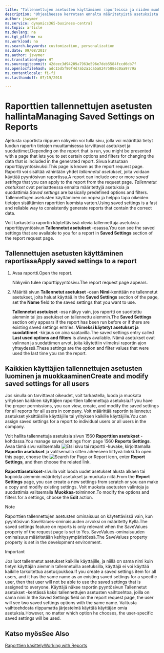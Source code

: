 ```yaml
---
title: "Tallennettujen asetusten käyttäminen raporteissa ja niiden muokkaaminen | Microsoft Docs"
description: "Ohjeaiheessa kerrotaan ennalta määritetyistä asetuksista ja suodattimista, joilla raportti mukautetaan ja luodaan oikeita tietoja."
author: jswymer
ms.service: dynamics365-business-central
ms.topic: article
ms.devlang: na
ms.tgt_pltfrm: na
ms.workload: na
ms.search.keywords: customization, personalization
ms.date: 09/08/2017
ms.author: jswymer
ms.translationtype: HT
ms.sourcegitcommit: 42deec3d94209a7963e596e7deb5584fccd6db7f
ms.openlocfilehash: adc15d5f80f4d7ab2a1ca5a8247588ec0aa9779a
ms.contentlocale: fi-fi
ms.lasthandoff: 07/19/2018

---
```

# <a name="managing-saved-settings-on-reports"></a><span data-ttu-id="263b5-103">Raporttien tallennettujen asetusten hallinta</span><span class="sxs-lookup"><span data-stu-id="263b5-103">Managing Saved Settings on Reports</span></span>
<span data-ttu-id="263b5-104">Ajetusta raportista riippuen näkyviin voi tulla sivu, jolla voi määrittää tietyt luodun raportin tietojen muuttamisessa tarvittavat asetukset ja suodattimet.</span><span class="sxs-lookup"><span data-stu-id="263b5-104">Depending on the report that is run, you might be presented with a page that lets you to set certain options and filters for changing the data that is included in the generated report.</span></span> <span data-ttu-id="263b5-105">Sivua kutsutaan raporttipyyntösivuksi.</span><span class="sxs-lookup"><span data-stu-id="263b5-105">This page is known as the report request page.</span></span> <span data-ttu-id="263b5-106">Raportti voi sisältää vähintään yhdet *tallennetut asetukset*, joita voidaan käyttää pyyntösivun raportissa.</span><span class="sxs-lookup"><span data-stu-id="263b5-106">A report can include one or more *saved settings* that you can apply to the report from the request page.</span></span> <span data-ttu-id="263b5-107">*Tallennetut asetukset* ovat periaatteessa ennalta määritettyjä asetuksia ja suodattimia.</span><span class="sxs-lookup"><span data-stu-id="263b5-107">*Saved settings* are basically predefined options and filters.</span></span> <span data-ttu-id="263b5-108">Tallennettujen asetusten käyttäminen on nopea ja helppo tapa oikeiden tietojen sisältämien raporttien luomista varten.</span><span class="sxs-lookup"><span data-stu-id="263b5-108">Using saved settings is a fast and reliable way to consistently generate reports that contain the correct data.</span></span>

<span data-ttu-id="263b5-109">Voit tarkastella raportin käytettävissä olevia tallennettuja asetuksia raporttipyyntösivun **Tallennetut asetukset** -osassa.</span><span class="sxs-lookup"><span data-stu-id="263b5-109">You can see the saved settings that are available to you for a report in **Saved Settings** section of the report request page.</span></span>  

## <a name="apply-saved-settings-to-a-report"></a><span data-ttu-id="263b5-110">Tallennettujen asetusten käyttäminen raportissa</span><span class="sxs-lookup"><span data-stu-id="263b5-110">Apply saved settings to a report</span></span>
1. <span data-ttu-id="263b5-111">Avaa raportti.</span><span class="sxs-lookup"><span data-stu-id="263b5-111">Open the report.</span></span>

   <span data-ttu-id="263b5-112">Näkyviin tulee raporttipyyntösivu.</span><span class="sxs-lookup"><span data-stu-id="263b5-112">The report request page appears.</span></span>    
2. <span data-ttu-id="263b5-113">Määritä sivun **Tallennetut asetukset** -osan **Nimi**-kenttään ne tallennetut asetukset, joita haluat käyttää.</span><span class="sxs-lookup"><span data-stu-id="263b5-113">In the **Saved Settings** section of the page, set the **Name** field  to the saved settings that you want to use.</span></span>

   <span data-ttu-id="263b5-114">**Tallennetut asetukset** -osa näkyy vain, jos raportti on suoritettu aiemmin tai jos asetukset on tallennettu aiemmin.</span><span class="sxs-lookup"><span data-stu-id="263b5-114">The **Saved Settings** section only appears if the report has been run before or if there are existing saved settings entries.</span></span> <span data-ttu-id="263b5-115">**Viimeksi käytetyt asetukset ja suodattimet** -kirjaus on aina saatavilla.</span><span class="sxs-lookup"><span data-stu-id="263b5-115">The saved settings entry called **Last used options and filters** is always available.</span></span> <span data-ttu-id="263b5-116">Nämä asetukset ovat valinnan ja suodattimen arvot, joita käytettiin viimeksi raportin ajon yhteydessä.</span><span class="sxs-lookup"><span data-stu-id="263b5-116">These settings are the option and filter values that were used the last time you ran the report.</span></span>

## <a name="create-and-modify-saved-settings-for-all-users"></a><span data-ttu-id="263b5-117">Kaikkien käyttäjien tallennettujen asetusten luominen ja muokkaaminen</span><span class="sxs-lookup"><span data-stu-id="263b5-117">Create and modify saved settings for all users</span></span>
<span data-ttu-id="263b5-118">Jos sinulla on tarvittavat oikeudet, voit tarkastella, luoda ja muokata yrityksen kaikkien käyttäjien raporttien tallennettuja asetuksia.</span><span class="sxs-lookup"><span data-stu-id="263b5-118">If you have the proper permissions, you can view, create, and modify the saved settings for all reports for all users in company.</span></span> <span data-ttu-id="263b5-119">Voit määrittää raportin tallennetut asetukset yksittäisille käyttäjille tai yrityksen kaikille käyttäjille.</span><span class="sxs-lookup"><span data-stu-id="263b5-119">You can assign saved settings for a report to individual users or all users in the company.</span></span>

<span data-ttu-id="263b5-120">Voit hallita tallennettuja asetuksia sivun 1560 **Raporttien asetukset** -kohdassa.</span><span class="sxs-lookup"><span data-stu-id="263b5-120">You manage saved settings from page 1560 **Reports Settings**.</span></span> <span data-ttu-id="263b5-121">Avaa tämä sivu valitsemalla ![Etsi sivu tai raportti](media/ui-search/search_small.png "Etsi sivu tai raportti -kuvake") -kuvake, kirjoittamalla **Raportin asetukset** ja valitsemalla sitten aiheeseen liittyvä linkki.</span><span class="sxs-lookup"><span data-stu-id="263b5-121">To open this page, choose the ![Search for Page or Report](media/ui-search/search_small.png "Search for Page or Report icon") icon, enter **Report Settings**, and then choose the related link.</span></span>

<span data-ttu-id="263b5-122">**Raporttiasetukset**-sivulla voit luoda uudet asetukset alusta alkaen tai kopioida aiemmin määritetyt asetukset ja muokata niitä.</span><span class="sxs-lookup"><span data-stu-id="263b5-122">From the **Report Settings** page, you can create a new settings from scratch or you can make a copy and modify existing settings.</span></span> <span data-ttu-id="263b5-123">Voit muokata asetusten valintoja ja suodattimia valitsemalla **Muokkaa**-toiminnon.</span><span class="sxs-lookup"><span data-stu-id="263b5-123">To modify the options and filters for a settings, choose the **Edit** action.</span></span>

> [!NOTE]
> <span data-ttu-id="263b5-124">Raporttien tallennettujen asetusten ominaisuus on käytettävissä vain, kun pyyntösivun SaveValues-ominaisuuden arvoksi on määritetty Kyllä.</span><span class="sxs-lookup"><span data-stu-id="263b5-124">The saved settings feature on reports is only relevant when the SaveValues property of the request page is set to Yes.</span></span> <span data-ttu-id="263b5-125">SaveValues-ominaisuuden ominaisuus määritetään kehitysympäristössä.</span><span class="sxs-lookup"><span data-stu-id="263b5-125">The SaveValues property property is set in the development environment.</span></span>  

> [!Important]
> <span data-ttu-id="263b5-126">Jos luot tallennetut asetukset kaikille käyttäjille, ja niillä on sama nimi kuin tietyn käyttäjän aiemmin tallennetuilla asetuksilla, käyttäjä ei voi käyttää kaikille tarkoitettua asetusjoukkoa.</span><span class="sxs-lookup"><span data-stu-id="263b5-126">If you create a saved settings item for all users, and it has the same name as an existing saved settings for a specific user, then that user will not be able to use the saved settings that is assigned to everyone.</span></span>  <span data-ttu-id="263b5-127">Käyttäjä näkee raportin pyyntösivun Tallennetut asetukset -kentässä kaksi tallennettujen asetusten vaihtoehtoa, joilla on sama nimi.</span><span class="sxs-lookup"><span data-stu-id="263b5-127">In the Saved Settings field on the report request page, the user will see two saved settings options with the same name.</span></span> <span data-ttu-id="263b5-128">Valitusta vaihtoehdosta riippumatta järjestelmä käyttää käyttäjän omia asetuksia.</span><span class="sxs-lookup"><span data-stu-id="263b5-128">However, no matter which option he chooses, the user-specific saved settings will be used.</span></span>

## <a name="see-also"></a><span data-ttu-id="263b5-129">Katso myös</span><span class="sxs-lookup"><span data-stu-id="263b5-129">See Also</span></span>
[<span data-ttu-id="263b5-130">Raporttien käsittely</span><span class="sxs-lookup"><span data-stu-id="263b5-130">Working with Reports</span></span>](ui-work-report.md)  

